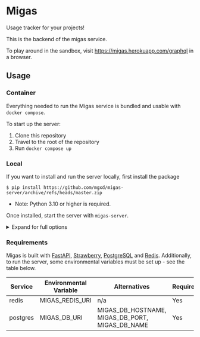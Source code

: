 # Migas

Usage tracker for your projects!

This is the backend of the migas service.

To play around in the sandbox, visit https://migas.herokuapp.com/graphql in a browser.



## Usage

### Container
Everything needed to run the Migas service is bundled and usable with `docker compose`.

To start up the server:
1) Clone this repository
2) Travel to the root of the repository
3) Run `docker compose up`

### Local
If you want to install and run the server locally, first install the package

```
$ pip install https://github.com/mgxd/migas-server/archive/refs/heads/master.zip
```

* Note: Python 3.10 or higher is required.

Once installed, start the server with `migas-server`.

<details>
<summary>Expand for full options</summary>

```
usage: migas-server [-h] [--host HOST] [--port PORT] [--workers WORKERS] [--reload] [--proxy-headers]

options:
  -h, --help         show this help message and exit
  --host HOST        hostname
  --port PORT        server port
  --workers WORKERS  worker processes
  --reload           Reload app on change (dev only)
  --proxy-headers    Accept incoming proxy headers
  --headers [HEADERS ...]  Custom HTTP response headers as 'Name:Value' pairs
```
</details>

### Requirements

Migas is built with [FastAPI](https://fastapi.tiangolo.com/), [Strawberry](https://strawberry.rocks/), [PostgreSQL](https://www.postgresql.org/) and [Redis](https://redis.com/). Additionally, to run the server, some environmental variables must be set up - see the table below.

| Service | Environmental Variable | Alternatives | Required |
| ------- | ---------------------- | -------------| -------- |
| redis | MIGAS_REDIS_URI | n/a | Yes
| postgres | MIGAS_DB_URI | MIGAS_DB_HOSTNAME, MIGAS_DB_PORT, MIGAS_DB_NAME | Yes
